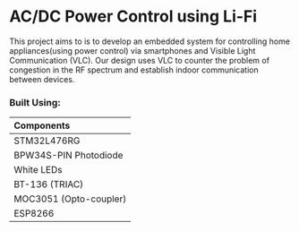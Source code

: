 # AC/DC Power Control using Li-Fi

This project aims to is to develop an embedded system for controlling home appliances(using power control) via smartphones and Visible Light Communication (VLC). Our design uses VLC to counter the problem of congestion in the RF spectrum and establish indoor communication between devices.

### Built Using:

| Components             |
| :--------------------- |
| STM32L476RG            |
| BPW34S-PIN Photodiode  |
| White LEDs             |
| BT-136 (TRIAC)         |
| MOC3051 (Opto-coupler) |
| ESP8266                |

